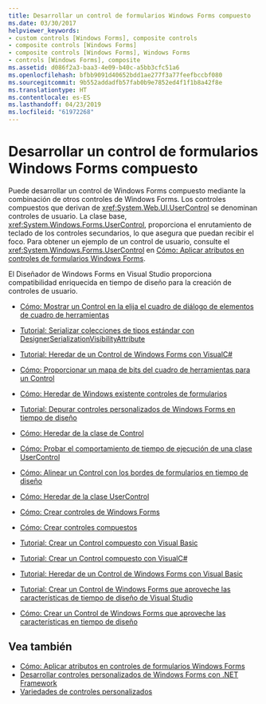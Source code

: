 ```yaml
---
title: Desarrollar un control de formularios Windows Forms compuesto
ms.date: 03/30/2017
helpviewer_keywords:
- custom controls [Windows Forms], composite controls
- composite controls [Windows Forms]
- composite controls [Windows Forms], Windows Forms
- controls [Windows Forms], composite
ms.assetid: d086f2a3-baa3-4e09-b40c-a5bb3cfc51a6
ms.openlocfilehash: bfbb9091d40652bdd1ae277f3a77feefbccbf080
ms.sourcegitcommit: 9b552addadfb57fab0b9e7852ed4f1f1b8a42f8e
ms.translationtype: HT
ms.contentlocale: es-ES
ms.lasthandoff: 04/23/2019
ms.locfileid: "61972268"
---
```

# <a name="developing-a-composite-windows-forms-control"></a>Desarrollar un control de formularios Windows Forms compuesto
Puede desarrollar un control de Windows Forms compuesto mediante la combinación de otros controles de Windows Forms. Los controles compuestos que derivan de <xref:System.Web.UI.UserControl> se denominan controles de usuario. La clase base, <xref:System.Windows.Forms.UserControl>, proporciona el enrutamiento de teclado de los controles secundarios, lo que asegura que puedan recibir el foco. Para obtener un ejemplo de un control de usuario, consulte el <xref:System.Windows.Forms.UserControl> en [Cómo: Aplicar atributos en controles de formularios Windows Forms](how-to-apply-attributes-in-windows-forms-controls.md).  
  
 El Diseñador de Windows Forms en Visual Studio proporciona compatibilidad enriquecida en tiempo de diseño para la creación de controles de usuario.  
  
- [Cómo: Mostrar un Control en la elija el cuadro de diálogo de elementos de cuadro de herramientas](how-to-display-a-control-in-the-choose-toolbox-items-dialog-box.md)  
  
- [Tutorial: Serializar colecciones de tipos estándar con DesignerSerializationVisibilityAttribute](serializing-collections-designerserializationvisibilityattribute.md)  
  
- [Tutorial: Heredar de un Control de Windows Forms con VisualC#](walkthrough-inheriting-from-a-windows-forms-control-with-visual-csharp.md)  
  
- [Cómo: Proporcionar un mapa de bits del cuadro de herramientas para un Control](how-to-provide-a-toolbox-bitmap-for-a-control.md)  
  
- [Cómo: Heredar de Windows existente controles de formularios](how-to-inherit-from-existing-windows-forms-controls.md)  
  
- [Tutorial: Depurar controles personalizados de Windows Forms en tiempo de diseño](walkthrough-debugging-custom-windows-forms-controls-at-design-time.md)  
  
- [Cómo: Heredar de la clase de Control](how-to-inherit-from-the-control-class.md)  
  
- [Cómo: Probar el comportamiento de tiempo de ejecución de una clase UserControl](how-to-test-the-run-time-behavior-of-a-usercontrol.md)  
  
- [Cómo: Alinear un Control con los bordes de formularios en tiempo de diseño](how-to-align-a-control-to-the-edges-of-forms-at-design-time.md)  
  
- [Cómo: Heredar de la clase UserControl](how-to-inherit-from-the-usercontrol-class.md)  
  
- [Cómo: Crear controles de Windows Forms](how-to-author-controls-for-windows-forms.md)  
  
- [Cómo: Crear controles compuestos](how-to-author-composite-controls.md)  
  
- [Tutorial: Crear un Control compuesto con Visual Basic](walkthrough-authoring-a-composite-control-with-visual-basic.md)  
  
- [Tutorial: Crear un Control compuesto con VisualC#](walkthrough-authoring-a-composite-control-with-visual-csharp.md)  
  
- [Tutorial: Heredar de un Control de Windows Forms con Visual Basic](walkthrough-inheriting-from-a-windows-forms-control-with-visual-basic.md)  
  
- [Tutorial: Crear un Control de Windows Forms que aproveche las características de tiempo de diseño de Visual Studio](creating-a-wf-control-design-time-features.md)  
  
- [Cómo: Crear un Control de Windows Forms que aproveche las características en tiempo de diseño](https://docs.microsoft.com/previous-versions/visualstudio/visual-studio-2013/307hck25(v=vs.120))  
  
## <a name="see-also"></a>Vea también

- [Cómo: Aplicar atributos en controles de formularios Windows Forms](how-to-apply-attributes-in-windows-forms-controls.md)
- [Desarrollar controles personalizados de Windows Forms con .NET Framework](developing-custom-windows-forms-controls.md)
- [Variedades de controles personalizados](varieties-of-custom-controls.md)

